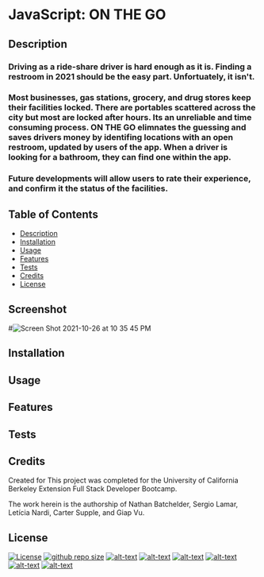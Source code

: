 # JavaScript: ON THE GO 





  ## Description

  ### Driving as a ride-share driver is hard enough as it is. Finding a restroom in 2021 should be the easy part. Unfortuately, it isn't.
 
  ### Most businesses, gas stations, grocery, and drug stores keep their facilities locked. There are portables scattered across the city but most are locked after hours. Its an unreliable and time consuming process. **ON THE GO** elimnates the guessing and saves drivers money by identifing locations with an open restroom, updated by users of the app. When a driver is looking for a bathroom, they can find one within the app.

  ### Future developments will allow users to rate their experience, and confirm it the status of the facilities.

  ## Table of Contents
  * [Description](#description)
  * [Installation](#install)
  * [Usage](#usage)
  * [Features](#features)
  * [Tests](#tests)
  * [Credits](#credits)
  * [License](#license)
  
  ## Screenshot

  #![Screen Shot 2021-10-26 at 10 35 45 PM](https://user-images.githubusercontent.com/89411805/139006072-e28dcec6-d369-4049-8d77-ae04af8bfe76.png)

  ## Installation
 

  ## Usage
 

  ## Features
  
  
  ## Tests
  

  ## Credits
  Created for This project was completed for the University of California Berkeley Extension Full Stack Developer Bootcamp.
  
  The work herein is the authorship of Nathan Batchelder, Sergio Lamar, Letícia Nardi, Carter Supple, and Giap Vu.
  
  ## License
  
  [![License](https://img.shields.io/badge/license-MIT-blue)](https://choosealicense.com/licenses/mit/)
  [![github repo size](https://img.shields.io/github/repo-size/leticianardi/on-the-go?style=plastic)](https://github.com/leticianardi)
  [![alt-text](https://img.shields.io/github/downloads/leticianardi/on-the-go/latest/total)](https://github.com/leticianardi)
  [![alt-text](https://img.shields.io/github/contributors/leticianardi/on-the-go)](https://github.com/leticianardi)
  [![alt-text](https://img.shields.io/github/issues-raw/leticianardi/on-the-go)](https://github.com/leticianardi)
  [![alt-text](https://img.shields.io/badge/made%20with-html-blue)](https://github.com/leticianardi)
[![alt-text](https://img.shields.io/badge/made%20with-css-green)](https://github.com/leticianardi)
[![alt-text](https://img.shields.io/badge/made%20with-bulma-orange)](https://github.com/leticianardi)